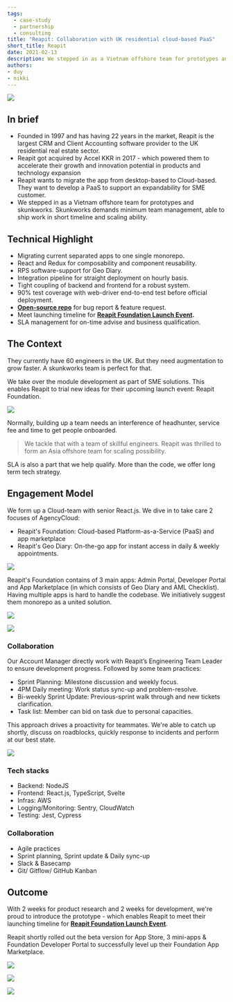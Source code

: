 ```yaml
---
tags: 
  - case-study
  - partnership
  - consulting
title: "Reapit: Collaboration with UK residential cloud-based PaaS"
short_title: Reapit
date: 2021-02-13
description: We stepped in as a Vietnam offshore team for prototypes and skunkworks. Skunkworks demands minimum team management, able to ship work in short timeline and scaling ability. 
authors: 
- duy
- nikki
---
```


![](assets/collaboration-with-uk-residential-cloud-based-paas_ad0d1521d4022ac2392b73bc7756cb3b_md5.webp)

## In brief
- Founded in 1997 and has having 22 years in the market, Reapit is the largest CRM and Client Accounting software provider to the UK residential real estate sector.
- Reapit got acquired by Accel KKR in 2017 - which powered them to accelerate their growth and innovation potential in products and technology expansion
- Reapit wants to migrate the app from desktop-based to Cloud-based. They want to develop a PaaS to support an expandability for SME customer. 
- We stepped in as a Vietnam offshore team for prototypes and skunkworks. Skunkworks demands minimum team management, able to ship work in short timeline and scaling ability. 

## Technical Highlight
- Migrating current separated apps to one single monorepo.
- React and Redux for composability and component reusability.
- RPS software-support for Geo Diary.
- Integration pipeline for straight deployment on hourly basis.
- Tight coupling of backend and frontend for a robust system.
- 90% test coverage with web-driver end-to-end test before official deployment.
- **[Open-source repo](https://github.com/reapit/foundations)** for bug report & feature request.
- Meet launching timeline for **[Reapit Foundation Launch Event](https://www.youtube.com/watch?v=y-Fhlg2jrYo).**
- SLA management for on-time advise and business qualification.

## The Context
They currently have 60 engineers in the UK. But they need augmentation to grow faster. A skunkworks team is perfect for that. 

We take over the module development as part of SME solutions. This enables Reapit to trial new ideas for their upcoming launch event: Reapit Foundation. 

![](assets/collaboration-with-uk-residential-cloud-based-paas_03f985c65996fe3506289487fe14cebe_md5.webp)

Normally, building up a team needs an interference of headhunter, service fee and time to get people onboarded. 

>
> We tackle that with a team of skillful engineers. Reapit was thrilled to form an Asia offshore team for scaling possibility.

SLA is also a part that we help qualify. More than the code, we offer long term tech strategy.

## Engagement Model
We form up a Cloud-team with senior React.js. We dive in to take care 2 focuses of AgencyCloud:

- Reapit's Foundation: Cloud-based Platform-as-a-Service (PaaS) and app marketplace
- Reapit's Geo Diary: On-the-go app for instant access in daily & weekly appointments.

![](assets/collaboration-with-uk-residential-cloud-based-paas_4487bd2e7b23af7178fb97c9ab7229d2_md5.webp)

Reapit's Foundation contains of 3 main apps: Admin Portal, Developer Portal and App Marketplace (in which consists of Geo Diary and AML Checklist). Having multiple apps is hard to handle the codebase. We initiatively suggest them monorepo as a united solution. 

![](assets/collaboration-with-uk-residential-cloud-based-paas_1e27f9ef3561d2ae43b56d50d492f1d4_md5.webp)

![](assets/collaboration-with-uk-residential-cloud-based-paas_ebf187df610615ccbbb6e52278da6335_md5.webp)

### Collaboration

Our Account Manager directly work with Reapit’s Engineering Team Leader to ensure development progress. Followed by some team practices:
- Sprint Planning: Milestone discussion and weekly focus.
- 4PM Daily meeting: Work status sync-up and problem-resolve.
- Bi-weekly Sprint Update: Previous-sprint walk through and new tickets clarification.
- Task list: Member can bid on task due to personal capacities. 

This approach drives a proactivity for teammates. We're able to catch up shortly, discuss on roadblocks, quickly response to incidents and perform at our best state.

![](assets/collaboration-with-uk-residential-cloud-based-paas_eee4929e10e587c87e386ec5283449a1_md5.webp)

### Tech stacks
- Backend: NodeJS
- Frontend: React.js, TypeScript, Svelte
- Infras: AWS
- Logging/Monitoring: Sentry, CloudWatch
- Testing: Jest, Cypress

### Collaboration
- Agile practices
- Sprint planning, Sprint update & Daily sync-up
- Slack & Basecamp
- Git/ Gitflow/ GitHub Kanban

## Outcome
With 2 weeks for product research and 2 weeks for development, we're proud to introduce the prototype - which enables Reapit to meet their launching timeline for **[Reapit Foundation Launch Event](https://www.youtube.com/watch?v=y-Fhlg2jrYo)**.

Reapit shortly rolled out the beta version for App Store, 3 mini-apps & Foundation Developer Portal to successfully level up their Foundation App Marketplace.

![](assets/collaboration-with-uk-residential-cloud-based-paas_46cc6c924b0fe441437723fc1fb52d9c_md5.webp)

![](assets/collaboration-with-uk-residential-cloud-based-paas_92722efc9491056859de44344025550a_md5.webp)

![](assets/collaboration-with-uk-residential-cloud-based-paas_7d8f93b0e2c88250d392b435892c7559_md5.webp)
